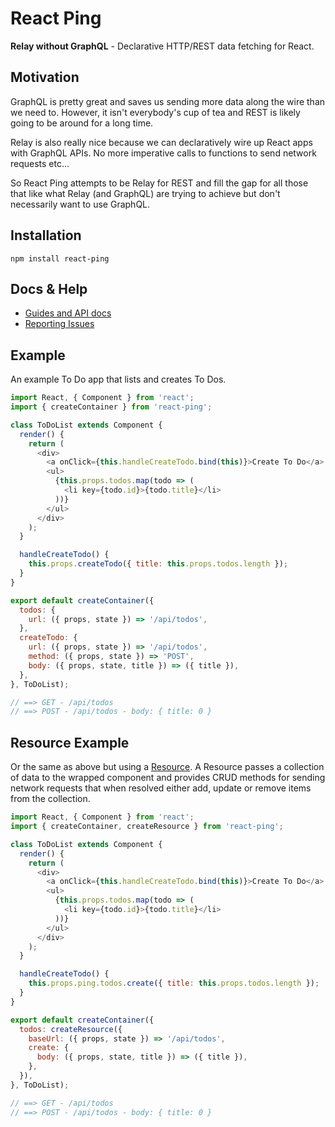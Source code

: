 # React Ping

**Relay without GraphQL** - Declarative HTTP/REST data fetching for React.

## Motivation

GraphQL is pretty great and saves us sending more data along the wire than we need to. However, it isn't everybody's cup of tea and REST is likely going to be around for a long time.

Relay is also really nice because we can declaratively wire up React apps with GraphQL APIs. No more imperative calls to functions to send network requests etc...

So React Ping attempts to be Relay for REST and fill the gap for all those that like what Relay (and GraphQL) are trying to achieve but don't necessarily want to use GraphQL.

## Installation

```
npm install react-ping
```

## Docs & Help

- [Guides and API docs](https://github.com/finnfiddle/react-ping/blob/master/docs/README.md)
- [Reporting Issues](https://github.com/finnfiddle/react-ping/issues)

## Example

An example To Do app that lists and creates To Dos.

```javascript
import React, { Component } from 'react';
import { createContainer } from 'react-ping';

class ToDoList extends Component {
  render() {
    return (
      <div>
        <a onClick={this.handleCreateTodo.bind(this)}>Create To Do</a>
        <ul>
          {this.props.todos.map(todo => (
            <li key={todo.id}>{todo.title}</li>
          ))}
        </ul>
      </div>
    );
  }

  handleCreateTodo() {
    this.props.createTodo({ title: this.props.todos.length });
  }
}

export default createContainer({
  todos: {
    url: ({ props, state }) => '/api/todos',
  },
  createTodo: {
    url: ({ props, state }) => '/api/todos',
    method: ({ props, state }) => 'POST',
    body: ({ props, state, title }) => ({ title }),
  },
}, ToDoList);

// ==> GET - /api/todos
// ==> POST - /api/todos - body: { title: 0 }
```

## Resource Example

Or the same as above but using a [Resource](/docs/Resource.md). A Resource passes a collection of data to the wrapped component and provides CRUD methods for sending network requests that when resolved either add, update or remove items from the collection.

```javascript
import React, { Component } from 'react';
import { createContainer, createResource } from 'react-ping';

class ToDoList extends Component {
  render() {
    return (
      <div>
        <a onClick={this.handleCreateTodo.bind(this)}>Create To Do</a>
        <ul>
          {this.props.todos.map(todo => (
            <li key={todo.id}>{todo.title}</li>
          ))}
        </ul>
      </div>
    );
  }

  handleCreateTodo() {
    this.props.ping.todos.create({ title: this.props.todos.length });
  }
}

export default createContainer({
  todos: createResource({
    baseUrl: ({ props, state }) => '/api/todos',
    create: {
      body: ({ props, state, title }) => ({ title }),
    },
  }),
}, ToDoList);

// ==> GET - /api/todos
// ==> POST - /api/todos - body: { title: 0 }
```
